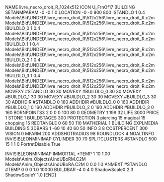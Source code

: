NAME livre_necro_droit_R_1024x512
ICON U_FrnOf17
BUILDING
SETANMPARAM -0 -0 1 0
LOCATION -0 -0 800 800
!STANDLO      1 0.4 Models\Bld\UNDED\livre_necro_droit_R\512x256\livre_necro_droit_R.c2m Models\Bld\UNDED\livre_necro_droit_R\512x256\livre_necro_droit_R.c2m
!BUILDLO_0    1 0.4 Models\Bld\UNDED\livre_necro_droit_R\512x256\livre_necro_droit_R.c2m Models\Bld\UNDED\livre_necro_droit_R\512x256\livre_necro_droit_R.c2m
!BUILDLO_1    1 0.4 Models\Bld\UNDED\livre_necro_droit_R\512x256\livre_necro_droit_R.c2m Models\Bld\UNDED\livre_necro_droit_R\512x256\livre_necro_droit_R.c2m
!BUILDLO_2    1 0.4 Models\Bld\UNDED\livre_necro_droit_R\512x256\livre_necro_droit_R.c2m Models\Bld\UNDED\livre_necro_droit_R\512x256\livre_necro_droit_R.c2m
!BUILDLO_3    1 0.4 Models\Bld\UNDED\livre_necro_droit_R\512x256\livre_necro_droit_R.c2m Models\Bld\UNDED\livre_necro_droit_R\512x256\livre_necro_droit_R.c2m
MOVEXY #STANDLO   30 30
MOVEXY #BUILDLO_0 30 30
MOVEXY #BUILDLO_1 30 30
MOVEXY #BUILDLO_2 30 30
MOVEXY #BUILDLO_3 30 30
ADDHDIR #STANDLO 0 160
ADDHDIR #BUILDLO_0 0 160
ADDHDIR #BUILDLO_1 0 160
ADDHDIR #BUILDLO_2 0 160
ADDHDIR #BUILDLO_3 0 160
BORNPOINTS3 2 0 0 0 100 80 0
GEOMETRY 1 199 32
LIFE     3000
PRICE 1 STONE 1
BUILDSTAGES 300
PROTECTION 3 piercing 15 magical 15 chopping 15
RECTANGLE    0 60 50 110
MATHERIAL 1 BUILDING
EXPLMEDIA BUILDING 5
3DBARS 1 -60 10 40 60 50
INFO 3 8
COSTPERCENT 300
VISION 0
MFARM 200
ADDSHOTRADIUS 98
ROUNDLOCK 4
NOALTINFO
INVISIBLEONMINIMAP
CYLINDER 30 70
SPLITCLUSTERS #STANDLO 500 15 1 1 0
PortretDisable True

INVISIBLEONMINIMAP
IMMORTAL
*TEMP 1 10 1.00 Models\Anim_Objects\UndUBoRM.C2M Models\Anim_Objects\UndUBoRA.C2M 0 0.0 1.0
ANMEXT #STANDLO #TEMP 0 0 0 1.0 10000
BUILDBAR -4 0 4 0
ShadowScaleX 2.3
ShadowScaleY 1.0
[END]
